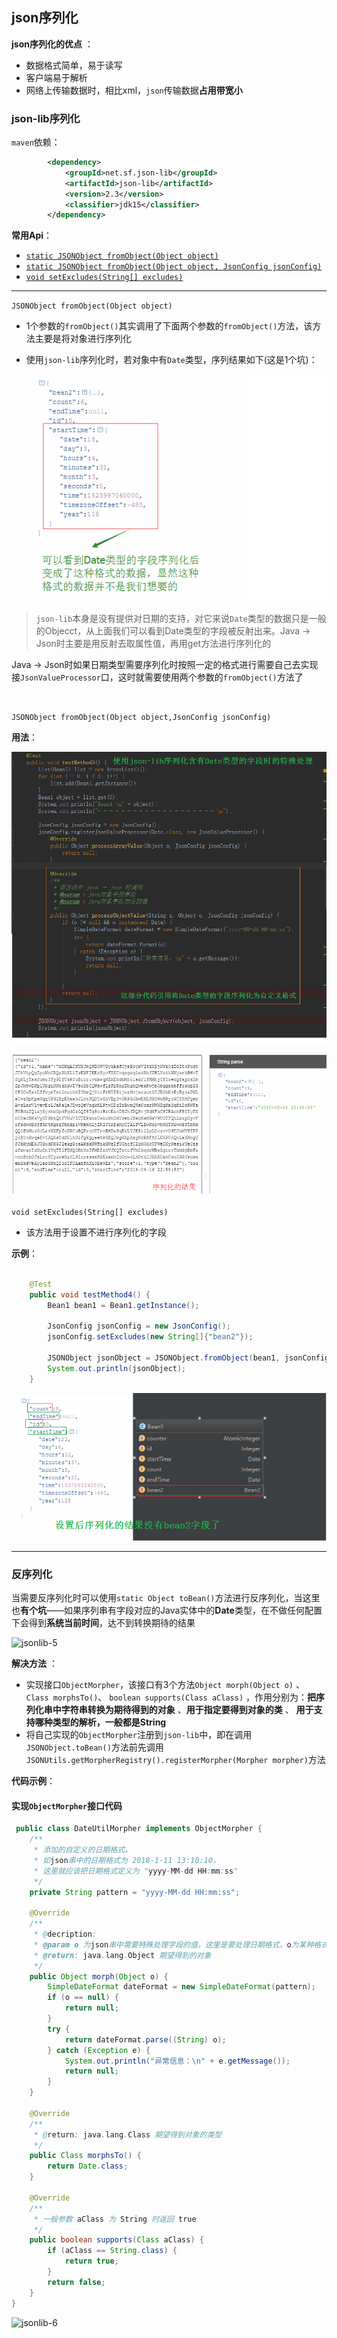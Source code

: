 ## json序列化



**json序列化的优点** ：

+ 数据格式简单，易于读写
+ 客户端易于解析
+ 网络上传输数据时，相比xml，`json`传输数据**占用带宽小**



### json-lib序列化

`maven`依赖：

```xml
        <dependency>
            <groupId>net.sf.json-lib</groupId>
            <artifactId>json-lib</artifactId>
            <version>2.3</version>
            <classifier>jdk15</classifier>
        </dependency>

```



**常用Api**：

+ <a href="#fromObject0">`static JSONObject fromObject(Object object)`</a>
+ <a href="#fromObject1">`static JSONObject fromObject(Object object, JsonConfig jsonConfig)`</a>
+ <a href="#setExcludes">`void setExcludes(String[] excludes)`</a>




-----

<a name="fromObject0">`JSONObject fromObject(Object object)`</a>

+ 1个参数的`fromObject()`其实调用了下面两个参数的`fromObject()`方法，该方法主要是将对象进行序列化
+ 使用`json-lib`序列化时，若对象中有`Date`类型，序列结果如下(这是1个坑)：

  ​![jsonlib-1](https://github.com/HurricanGod/Home/blob/master/javase/img/jsonlib-1.png)

> `json-lib`本身是没有提供对日期的支持，对它来说`Date`类型的数据只是一般的Objecct，从上面我们可以看到Date类型的字段被反射出来。Java → Json时主要是用反射去取属性值，再用get方法进行序列化的

Java → Json时如果日期类型需要序列化时按照一定的格式进行需要自己去实现接`JsonValueProcessor`口，这时就需要使用两个参数的`fromObject()`方法了

​	

<a name="fromObject1">`JSONObject fromObject(Object object,JsonConfig jsonConfig)`</a>

**用法**：

![jsonlib-2](https://github.com/HurricanGod/Home/blob/master/javase/img/jsonlib-2.png)

![jsonlib-3](https://github.com/HurricanGod/Home/blob/master/javase/img/jsonlib-3.png)





<a name="setExcludes">`void setExcludes(String[] excludes)`</a>

+ 该方法用于设置不进行序列化的字段

**示例**：

```java

    @Test
    public void testMethod4() {
        Bean1 bean1 = Bean1.getInstance();

        JsonConfig jsonConfig = new JsonConfig();
        jsonConfig.setExcludes(new String[]{"bean2"});

        JSONObject jsonObject = JSONObject.fromObject(bean1, jsonConfig);
        System.out.println(jsonObject);
    }
```

![jsonlib-4](https://github.com/HurricanGod/Home/blob/master/javase/img/jsonlib-4.png)



------

### 反序列化

当需要反序列化时可以使用`static Object toBean()`方法进行反序列化，当这里也**有个坑**——如果序列串有字段对应的Java实体中的**Date**类型，在不做任何配置下会得到**系统当前时间**，达不到转换期待的结果

![jsonlib-5]()



**解决方法** ：

+ 实现接口`ObjectMorpher`，该接口有3个方法`Object morph(Object o)` 、`Class morphsTo()`、 `boolean supports(Class aClass)` ，作用分别为：**把序列化串中字符串转换为期待得到的对象** 、**用于指定要得到对象的类** 、 **用于支持哪种类型的解析，一般都是String**
+ 将自己实现的`ObjectMorpher`注册到`json-lib`中，即在调用`JSONObject.toBean()`方法前先调用`JSONUtils.getMorpherRegistry().registerMorpher(Morpher morpher)`方法



**代码示例**：

#### 实现`ObjectMorpher`接口代码

```java
 public class DateUtilMorpher implements ObjectMorpher {
    /**
     * 添加的自定义的日期格式，
     * 如json串中的日期格式为 2018-1-11 13:10:10，
     * 这里就应该把日期格式定义为 "yyyy-MM-dd HH:mm:ss"
     */
    private String pattern = "yyyy-MM-dd HH:mm:ss";

    @Override
    /**
     * @decription:
     * @param o 为json串中需要特殊处理字段的值，这里是要处理日期格式，o为某种格式的日期字符串
     * @return: java.lang.Object 期望得到的对象
     */
    public Object morph(Object o) {
        SimpleDateFormat dateFormat = new SimpleDateFormat(pattern);
        if (o == null) {
            return null;
        }
        try {
            return dateFormat.parse((String) o);
        } catch (Exception e) {
            System.out.println("异常信息：\n" + e.getMessage());
            return null;
        }
    }

    @Override
    /**
     * @return: java.lang.Class 期望得到对象的类型
     */
    public Class morphsTo() {
        return Date.class;
    }

    @Override
    /**
     * 一般参数 aClass 为 String 时返回 true
     */
    public boolean supports(Class aClass) {
        if (aClass == String.class) {
            return true;
        }
        return false;
    }
}
```

![jsonlib-6]()



